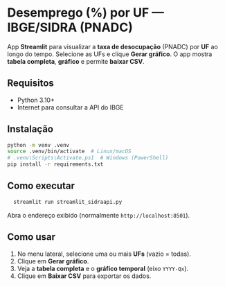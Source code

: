 # Desemprego (%) por UF — IBGE/SIDRA (PNADC)

App **Streamlit** para visualizar a **taxa de desocupação** (PNADC) por **UF** ao longo do tempo.
Selecione as UFs e clique **Gerar gráfico**. O app mostra **tabela completa**, **gráfico** e permite **baixar CSV**.

## Requisitos

- Python 3.10+
- Internet para consultar a API do IBGE

## Instalação

```bash
python -m venv .venv
source .venv/bin/activate  # Linux/macOS
# .venv\Scripts\Activate.ps1  # Windows (PowerShell)
pip install -r requirements.txt
```

## Como executar

```bash
  streamlit run streamlit_sidraapi.py
```

Abra o endereço exibido (normalmente `http://localhost:8501`).

## Como usar

1. No menu lateral, selecione uma ou mais **UFs** (vazio = todas).
2. Clique em **Gerar gráfico**.
3. Veja a **tabela completa** e o **gráfico temporal** (eixo `YYYY-Qx`).
4. Clique em **Baixar CSV** para exportar os dados.

